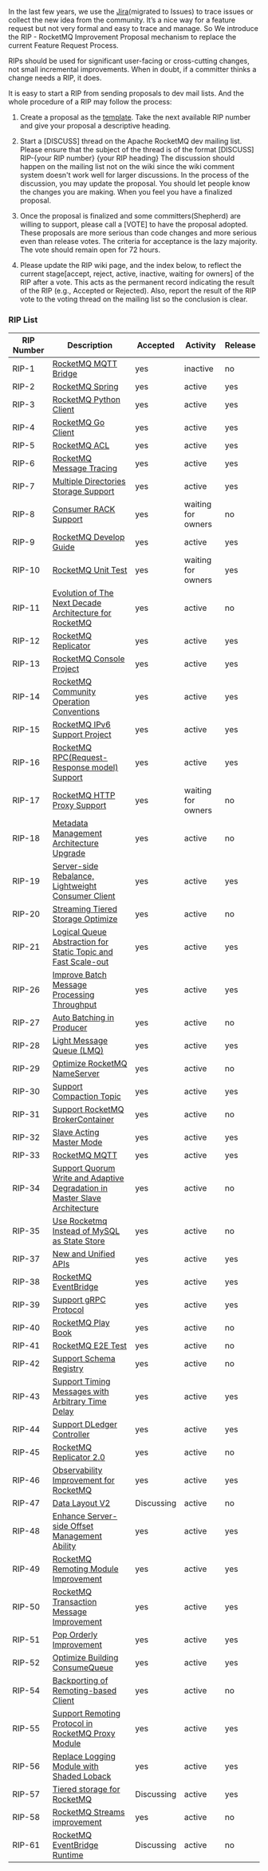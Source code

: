 In the last few years, we use the [Jira](https://issues.apache.org/jira/projects/ROCKETMQ)(migrated to Issues) to trace issues or collect the new idea from the community. It’s a nice way for a feature request but not very formal and easy to trace and manage. So We introduce the RIP - RocketMQ Improvement Proposal mechanism to replace the current Feature Request Process. 

RIPs should be used for significant user-facing or cross-cutting changes, not small incremental improvements. When in doubt, if a committer thinks a change needs a RIP, it does. 

It is easy to start a RIP from sending proposals to dev mail lists. And the whole procedure of a RIP may follow the process:

1. Create a proposal as the [template](https://docs.google.com/document/d/19JssoEGnNp1x9MoXVMoeGCWSBnBdyv97FuGcIH1fV1g/edit). Take the next available RIP number and give your proposal a descriptive heading. 

2. Start a [DISCUSS] thread on the Apache RocketMQ dev mailing list. Please ensure that the subject of the thread is of the format [DISCUSS] RIP-{your RIP number} {your RIP heading} The discussion should happen on the mailing list not on the wiki since the wiki comment system doesn't work well for larger discussions. In the process of the discussion, you may update the proposal. You should let people know the changes you are making. When you feel you have a finalized proposal.

3. Once the proposal is finalized and some committers(Shepherd) are willing to support, please call a [VOTE] to have the proposal adopted. These proposals are more serious than code changes and more serious even than release votes. The criteria for acceptance is the lazy majority. The vote should remain open for 72 hours.

4. Please update the RIP wiki page, and the index below, to reflect the current stage[accept, reject, active, inactive, waiting for owners] of the RIP after a vote. This acts as the permanent record indicating the result of the RIP (e.g., Accepted or Rejected). Also, report the result of the RIP vote to the voting thread on the mailing list so the conclusion is clear.


### RIP List

| RIP Number |Description| Accepted | Activity |Release|
| ------ | ------ | ------ |------ |------ |
| RIP-1|[RocketMQ MQTT Bridge](https://github.com/apache/rocketmq/wiki/RIP-1-MQTT-Bridge)| yes| inactive | no |
| RIP-2 |[RocketMQ Spring](https://github.com/apache/rocketmq/wiki/RIP-2-RocketMQ-Spring) | yes|active|yes|
| RIP-3 |[RocketMQ Python Client](https://github.com/apache/rocketmq/wiki/RIP-3-RocketMQ-Python-Client) | yes|active|yes|
| RIP-4 |[RocketMQ Go Client](https://github.com/apache/rocketmq/wiki/RIP-4-RocketMQ-Go-Client)|yes |active|yes|
| RIP-5 |[RocketMQ ACL](https://github.com/apache/rocketmq/wiki/RIP-5-RocketMQ-ACL)| yes|active|yes|
| RIP-6 |[RocketMQ Message Tracing](https://github.com/apache/rocketmq/wiki/RIP-6-Message-Trace)|yes|active|yes|
| RIP-7 |[Multiple Directories Storage Support](https://github.com/apache/rocketmq/wiki/RIP-7-Multiple-Directories-Storage-Support) |yes|active|yes|
| RIP-8 |[Consumer RACK Support](https://github.com/apache/rocketmq/wiki/RIP-8-Consumer-RACK-Support) |yes |waiting for owners|no|
| RIP-9 |[RocketMQ Develop Guide](https://github.com/apache/rocketmq/wiki/RIP-9-RocketMQ-Developer-Guide) |yes |active|yes|
| RIP-10 |[RocketMQ Unit Test](https://github.com/apache/rocketmq/wiki/RIP-10-RocketMQ-Unit-Test) |yes |waiting for owners|yes|
| RIP-11 |[Evolution of The Next Decade Architecture for RocketMQ](https://github.com/apache/rocketmq/wiki/RIP-11-Evolution-of-The-Next-Decade-Architecture-for-RocketMQ) |yes |active|no|
| RIP-12 |[RocketMQ Replicator](https://github.com/apache/rocketmq/wiki/RIP-12-Message-Connector) |yes |active|yes|
| RIP-13 |[RocketMQ Console Project](https://github.com/apache/rocketmq/wiki/RIP-13-RocketMQ-Console-Project) |yes |active|yes|
| RIP-14 |[RocketMQ Community Operation Conventions](https://github.com/apache/rocketmq/wiki/RIP-14-RocketMQ-Community-Operation-Conventions) |yes |active|yes|
| RIP-15 |[RocketMQ IPv6 Support Project](https://github.com/apache/rocketmq/wiki/RIP-15-RocketMQ-IPv6-Support-Project) |yes |active|yes|
| RIP-16 |[RocketMQ RPC(Request-Response model) Support](https://github.com/apache/rocketmq/wiki/RIP-16-RocketMQ-RPC(Request-Response-model)-Support) |yes |active|yes|
| RIP-17 |[RocketMQ HTTP Proxy Support](https://github.com/apache/rocketmq/wiki/RIP-17-RocketMQ-HTTP-Proxy-Support) |yes |waiting for owners|no|
| RIP-18 |[Metadata Management Architecture Upgrade](https://github.com/apache/rocketmq/wiki/RIP-18-Metadata-management-architecture-upgrade) |yes|active|no|
| RIP-19 |[Server-side Rebalance, Lightweight Consumer Client](https://github.com/apache/rocketmq/wiki/%5BRIP-19%5D-Server-side-rebalance,--lightweight-consumer-client-support) |yes|active|yes|
| RIP-20 |[Streaming Tiered Storage Optimize](https://github.com/apache/rocketmq/wiki/RIP-20-Streaming-Tiered-Storage-Optimize) |yes|active|no|
| RIP-21 |[Logical Queue Abstraction for Static Topic and Fast Scale-out](https://github.com/apache/rocketmq/wiki/RIP-21-logical-queue-abstraction-for-static-topic-and-fast-scale-out) |yes|active|yes|
| RIP-26 |[Improve Batch Message Processing Throughput](https://github.com/apache/rocketmq/wiki/RIP-26-Improve-Batch-Message-Processing-Throughput) |yes|active|yes|
| RIP-27 |[Auto Batching in Producer](https://github.com/apache/rocketmq/wiki/RIP-27-Auto-batching-in-producer) |yes|active|no|
| RIP-28 |[Light Message Queue (LMQ)](https://github.com/apache/rocketmq/wiki/RIP-28-Light-message-queue-(LMQ)) |yes|active|yes|
| RIP-29 |[Optimize RocketMQ NameServer](https://github.com/apache/rocketmq/wiki/RIP-29-Optimize-RocketMQ-NameServer) |yes|active|no|
| RIP-30 |[Support Compaction Topic](https://github.com/apache/rocketmq/wiki/RIP-30-Support-Compaction-topic) |yes|active|yes|
| RIP-31 |[Support RocketMQ BrokerContainer](https://github.com/apache/rocketmq/wiki/RIP-31-Support-RocketMQ-BrokerContainer) |yes|active|no|
| RIP-32 |[Slave Acting Master Mode](https://github.com/apache/rocketmq/wiki/RIP-32-Slave-Acting-Master-Mode) |yes|active|yes|
| RIP-33 |[RocketMQ MQTT](https://github.com/apache/rocketmq/wiki/RIP-33-RocketMQ-MQTT) |yes|active|yes|
| RIP-34 |[Support Quorum Write and Adaptive Degradation in Master Slave Architecture](https://github.com/apache/rocketmq/wiki/RIP-34-Support-quorum-write-and-adaptive-degradation-in-master-slave-architecture) |yes|active|no|
| RIP-35 |[Use Rocketmq Instead of MySQL as State Store](https://shimo.im/docs/pjDRKHqtdQC9RWCg) |yes|active|no|
| RIP-37 |[New and Unified APIs](https://shimo.im/docs/m5kv92OeRRU8olqX) |yes|active|yes|
| RIP-38 |[RocketMQ EventBridge](https://docs.google.com/document/d/1RWPeORHY_-ukq8qs1a1lH80fH8vSQ44U1R9xbxgEX_c/) |yes|active|yes|
| RIP-39 |[Support gRPC Protocol](https://shimo.im/docs/gXqmeEPYgdUw5bqo) |yes|active|yes|
| RIP-40 |[RocketMQ Play Book](https://shimo.im/docs/EXvRnkuM5joy8d0E) |yes|active|no|
| RIP-41 |[RocketMQ E2E Test](https://github.com/apache/rocketmq/wiki/RIP-41-RocketMQ-E2E-Test) |yes|active|no|
| RIP-42 |[Support Schema Registry](https://github.com/apache/rocketmq/wiki/RIP-42-Support-Schema-Registry) |yes|active|no|
| RIP-43 |[Support Timing Messages with Arbitrary Time Delay](https://shimo.im/docs/gXqme9PKKpIeD7qo/read) |yes|active|yes|
| RIP-44 |[Support DLedger Controller](https://github.com/apache/rocketmq/wiki/RIP-44-Support-DLedger-Controller) |yes|active|yes|
| RIP-45 |[RocketMQ Replicator 2.0](https://github.com/apache/rocketmq/wiki/RIP-45-RocketMQ-Replicator-2.0) |yes|active|no|
| RIP-46 |[Observability Improvement for RocketMQ](https://github.com/apache/rocketmq/wiki/RIP-46-Observability-improvement-for-RocketMQ) |yes|active|yes|
| RIP-47 |[Data Layout V2](https://github.com/apache/rocketmq/wiki/RIP-47-Data-Layout-V2) |Discussing|active|no|
| RIP-48 |[Enhance Server-side Offset Management Ability](https://github.com/apache/rocketmq/wiki/RIP-48-Enhance-server-side-offset-management-ability) |yes|active|yes|
| RIP-49 |[RocketMQ Remoting Module Improvement](https://github.com/apache/rocketmq/wiki/RIP-49-RocketMQ-remoting-module-improvement)|yes|active|yes|
| RIP-50 |[RocketMQ Transaction Message Improvement](https://github.com/apache/rocketmq/wiki/RIP-50-RocketMQ-Transaction-Message-Improvement)|yes|active|yes|
| RIP-51 |[Pop Orderly Improvement](https://github.com/apache/rocketmq/wiki/RIP-51-Pop-orderly-improvement)|yes|active|yes|
| RIP-52 |[Optimize Building ConsumeQueue](https://github.com/apache/rocketmq/wiki/RIP-52-Optimize-Building-ConsumeQueue)|yes|active|yes|
| RIP-54 |[Backporting of Remoting-based Client](https://github.com/apache/rocketmq/wiki/RIP-54-Backporting-of-Remoting-based-Client)| yes |active|no|
| RIP-55 |[Support Remoting Protocol in RocketMQ Proxy Module](https://github.com/apache/rocketmq/wiki/RIP-55-Support-remoting-protocol-in-rocketmq-proxy-module)|yes|active|yes|
| RIP-56 |[Replace Logging Module with Shaded Loback](https://github.com/apache/rocketmq/wiki/RIP-56-Replace-Logging-Module-with-Shaded-Logback)| yes |active|yes|
| RIP-57 |[Tiered storage for RocketMQ](https://github.com/apache/rocketmq/wiki/RIP-57-Tiered-storage-for-RocketMQ)| Discussing |active|yes|
|RIP-58| [RocketMQ Streams improvement](https://github.com/apache/rocketmq/wiki/%5BRIP-58%5D-RocketMQ-Streams-improvement)|yes|active|no|
|RIP-61| [RocketMQ EventBridge Runtime](https://github.com/apache/rocketmq-eventbridge/wiki/EventBridge-Runtime)|Discussing|active|no|
